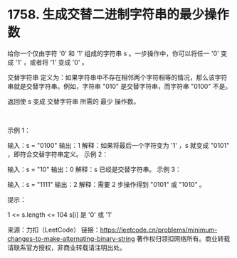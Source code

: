 # 1758. 生成交替二进制字符串的最少操作数

给你一个仅由字符 '0' 和 '1' 组成的字符串 s 。一步操作中，你可以将任一 '0' 变成 '1' ，或者将 '1' 变成 '0' 。

交替字符串 定义为：如果字符串中不存在相邻两个字符相等的情况，那么该字符串就是交替字符串。例如，字符串 "010" 是交替字符串，而字符串 "0100" 不是。

返回使 s 变成 交替字符串 所需的 最少 操作数。

 

示例 1：

输入：s = "0100"
输出：1
解释：如果将最后一个字符变为 '1' ，s 就变成 "0101" ，即符合交替字符串定义。
示例 2：

输入：s = "10"
输出：0
解释：s 已经是交替字符串。
示例 3：

输入：s = "1111"
输出：2
解释：需要 2 步操作得到 "0101" 或 "1010" 。
 

提示：

1 <= s.length <= 104
s[i] 是 '0' 或 '1'

来源：力扣（LeetCode）
链接：https://leetcode.cn/problems/minimum-changes-to-make-alternating-binary-string
著作权归领扣网络所有。商业转载请联系官方授权，非商业转载请注明出处。